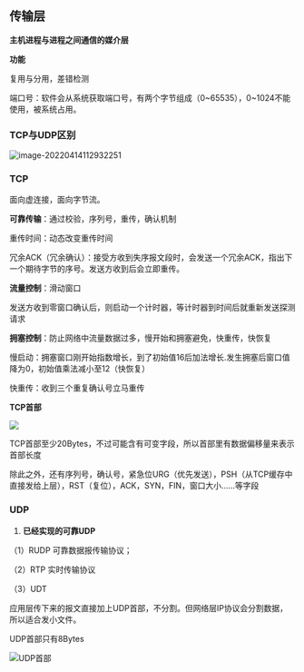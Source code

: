 ## 传输层

**主机进程与进程之间通信的媒介层**

**功能**

复用与分用，差错检测

端口号：软件会从系统获取端口号，有两个字节组成（0\~65535），0~1024不能使用，被系统占用。

### TCP与UDP区别

![image-20220414112932251](E:\学习笔记\typora\img\image-20220414112932251.png)

### TCP

面向虚连接，面向字节流。

**可靠传输**：通过校验，序列号，重传，确认机制

重传时间：动态改变重传时间

冗余ACK（冗余确认）：接受方收到失序报文段时，会发送一个冗余ACK，指出下一个期待字节的序号。发送方收到后会立即重传。

**流量控制**：滑动窗口

发送方收到零窗口确认后，则启动一个计时器，等计时器到时间后就重新发送探测请求

**拥塞控制**：防止网络中流量数据过多，慢开始和拥塞避免，快重传，快恢复

慢启动：拥塞窗口刚开始指数增长，到了初始值16后加法增长.发生拥塞后窗口值降为0，初始值乘法减小至12（快恢复）

快重传：收到三个重复确认号立马重传

**TCP首部**

![](https://img-blog.csdnimg.cn/20200917214413232.png?x-oss-process=image/watermark,type_ZmFuZ3poZW5naGVpdGk,shadow_10,text_aHR0cHM6Ly9ibG9nLmNzZG4ubmV0L0luZ3N1aWZvbg==,size_16,color_FFFFFF,t_70#pic_center)

TCP首部至少20Bytes，不过可能含有可变字段，所以首部里有数据偏移量来表示首部长度

除此之外，还有序列号，确认号，紧急位URG（优先发送），PSH（从TCP缓存中直接发给上层），RST（复位），ACK，SYN，FIN，窗口大小......等字段

### UDP

1. **已经实现的可靠UDP**

  （1）RUDP 可靠数据报传输协议；

  （2）RTP 实时传输协议

  （3）UDT

应用层传下来的报文直接加上UDP首部，不分割。但网络层IP协议会分割数据，所以适合发小文件。

UDP首部只有8Bytes

![UDP首部](E:\学习笔记\typora\img\image-20220414115119107.png)

